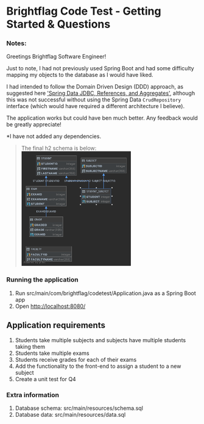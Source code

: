 # Brightflag Code Test - Getting Started & Questions

### Notes:

Greetings Brightflag Software Engineer! 

Just to note, I had not previously used Spring Boot and had some difficulty mapping my objects to the database as I would have liked.    

I had intended to follow the Domain Driven Design (DDD) approach, as suggested here ['Spring Data JDBC, References, and Aggregates'](https://spring.io/blog/2018/09/24/spring-data-jdbc-references-and-aggregates), 
although this was not successful without using the Spring Data `CrudRepository` interface (which would have required a different architecture I believe).

The application works but could have ben much better. Any feedback would be greatly appreciate!

*I have not added any dependencies.

> The final h2 schema is below:
![schema erd](src/main/resources/images/codetest_erd.png)


### Running the application
1. Run src/main/com/brightflag/codetest/Application.java as a Spring Boot app
2. Open [http://localhost:8080/](http://localhost:8080/)

## Application requirements
1. Students take multiple subjects and subjects have multiple students taking them
2. Students take multiple exams
3. Students receive grades for each of their exams
4. Add the functionality to the front-end to assign a student to a new subject
5. Create a unit test for Q4

### Extra information
1. Database schema: src/main/resources/schema.sql
2. Database data: src/main/resources/data.sql


